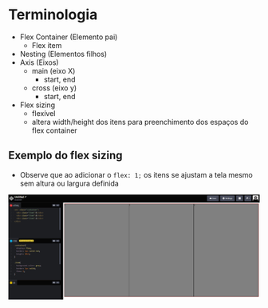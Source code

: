 # Terminologia

- Flex Container (Elemento pai)
  - Flex item 
- Nesting (Elementos filhos)
- Axis (Eixos)
  - main (eixo X)
    - start, end 
  - cross (eixo y)
    - start, end
- Flex sizing
  - flexível
  - altera width/height dos itens para preenchimento dos espaços do flex container

## Exemplo do flex sizing

* Observe que ao adicionar o `flex: 1;` os itens se ajustam a tela mesmo sem altura ou largura definida
  

![flexsizing](./assets/flex1.png)